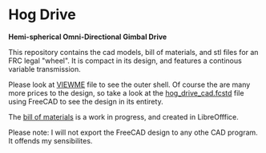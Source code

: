 # Hog Drive

**Hemi-spherical Omni-Directional Gimbal Drive**

This repository contains the cad models, bill of materials, and stl files for an FRC legal "wheel". It is compact in its design, and features a continous variable transmission.

Please look at [VIEWME](VIEWME.stl) file to see the outer shell. Of course the are many more prices to the design, so take a look at the [hog_drive_cad.fcstd](hog_drive_cad.fcstd) file using FreeCAD to see the design in its entirety.

The [bill of materials](hog_drive_bom.ods) is a work in progress, and created in LibreOfffice.

Please note: I will not export the FreeCAD design to any othe CAD program. It offends my sensibilites.

